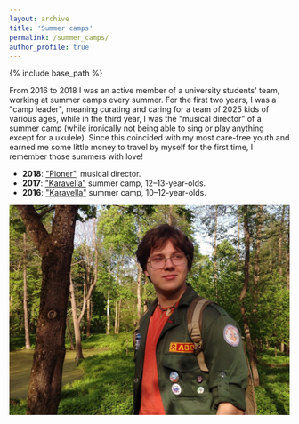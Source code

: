 ```yaml
---
layout: archive
title: 'Summer camps'
permalink: /summer_camps/
author_profile: true
---
```


{% include base_path %}

From 2016 to 2018 I was an active member of a university students' team, working at summer camps every summer.
For the first two years, I was a "camp leader", meaning curating and caring for a team of 2025 kids of various ages, 
while in the third year, I was the "musical director" of a summer camp (while ironically not being able to sing or play 
anything except for a ukulele). Since this coincided with my most care-free youth and earned me some little money
to travel by myself for the first time, I remember those summers with love!

* <b>2018</b>: <a href="https://www.cccpioner.com/">"Pioner"</a>, musical director.
* <b>2017</b>: <a href="https://www.caravel.ru/index.php">"Karavella"</a> summer camp, 12–13-year-olds.
* <b>2016</b>: <a href="https://www.caravel.ru/index.php">"Karavella"</a> summer camp, 10–12-year-olds.

<img src="/images/summer_camp_me.jpg">